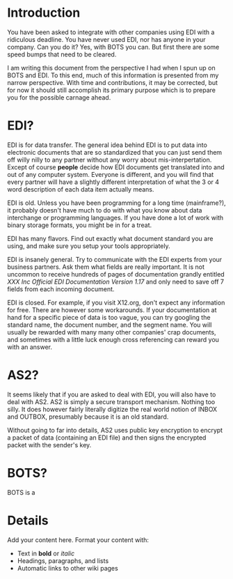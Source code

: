 # Introduction #

You have been asked to integrate with other companies using EDI with a ridiculous deadline.  You have never used EDI, nor has anyone in your company.  Can you do it?  Yes, with BOTS you can.  But first there are some speed bumps that need to be cleared.

I am writing this document from the perspective I had when I spun up on BOTS and EDI.  To this end, much of this information is presented from my narrow perspective.  With time and contributions, it may be corrected, but for now it should still accomplish its primary purpose which is to prepare you for the possible carnage ahead.

# EDI? #

EDI is for data transfer.  The general idea behind EDI is to put data into electronic documents that are so standardized that you can just send them off willy nilly to any partner without any worry about mis-interpertation.  Except of course **people** decide how EDI documents get translated into and out of any computer system.  Everyone is different, and you will find that every partner will have a slightly different interpretation of what the 3 or 4 word description of each data item actually means.

EDI is old.  Unless you have been programming for a long time (mainframe?), it probably doesn't have much to do with what you know about data interchange or programming languages.  If you have done a lot of work with binary storage formats, you might be in for a treat.

EDI has many flavors.  Find out exactly what document standard you are using, and make sure you setup your tools appropriately.

EDI is insanely general.  Try to communicate with the EDI experts from your business partners.  Ask them what fields are really important.  It is not uncommon to receive hundreds of pages of documentation grandly entitled _XXX Inc Official EDI Documentation Version 1.17_ and only need to save off 7 fields from each incoming document.

EDI is closed.  For example, if you visit X12.org, don't expect any information for free.  There are however some workarounds.  If your documentation at hand for a specific piece of data is too vague, you can try googling the standard name, the document number, and the segment name.  You will usually be rewarded with many many other companies' crap documents, and sometimes with a little luck enough cross referencing can reward you with an answer.

# AS2? #

It seems likely that if you are asked to deal with EDI, you will also have to deal with AS2.  AS2 is simply a secure transport mechanism.  Nothing too silly.  It does however fairly literally digitize the real world notion of INBOX and OUTBOX, presumably because it is an old standard.

Without going to far into details, AS2 uses public key encryption to encrypt a packet of data (containing an EDI file) and then signs the encrypted packet with the sender's key.

# BOTS? #

BOTS is a


# Details #

Add your content here.  Format your content with:
  * Text in **bold** or _italic_
  * Headings, paragraphs, and lists
  * Automatic links to other wiki pages